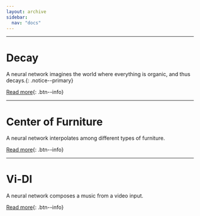 ```yaml
---
layout: archive
sidebar:
  nav: "docs"
---
```


---

# Decay
A neural network imagines the world where everything is organic, and thus decays.{: .notice--primary}

[Read more](https://youngwoong-cho.github.io/Decay){: .btn--info}

---

# Center of Furniture
A neural network interpolates among different types of furniture.

[Read more](https://youngwoong-cho.github.io/CoF){: .btn--info}

---

# Vi-DI
A neural network composes a music from a video input.

[Read more](https://youngwoong-cho.github.io/ViDI){: .btn--info}